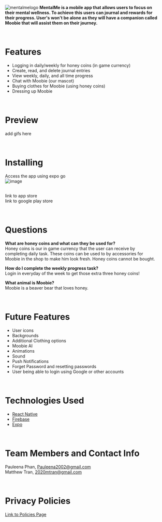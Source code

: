 
![mentalmelogo](https://github.com/pauleenaphan/MentalMe/assets/77126730/55761fd9-0e55-4efa-a14e-05509e12b46f)
**MentalMe is a mobile app that allows users to focus on their mental wellness. To achieve this users can journal and rewards for their progress. User's won't be alone as they will have a companion called Moobie that will assist them on their journey.**

<br>

# Features
- Logging in daily/weekly for honey coins (in game currency)
- Create, read, and delete journal entries
- View weekly, daily, and all time progress
- Chat with Moobie (our mascot) 
- Buying clothes for Moobie (using honey coins)
- Dressing up Moobie
  
<br> 

# Preview
add gifs here


<br>

# Installing 
Access the app using expo go
<br> ![image](https://github.com/pauleenaphan/MentalMe/assets/77126730/bcd4f801-9840-4d9c-a15b-22cad1319a08)

<br> link to app store 
<br> link to google play store 

<br> 

# Questions
**What are honey coins and what can they be used for?**
<br> Honey coins is our in game currency that the user can receive by completing daily task. These coins can be used to by accessories for Moobie in the shop to make him look fresh. Honey coins cannot be bought.

**How do I complete the weekly progress task?**
<br> Login in everyday of the week to get those extra three honey coins!

**What animal is Moobie?**
<br> Moobie is a beaver bear that loves honey.

<br> 

# Future Features
- User icons
- Backgrounds
- Additional Clothing options
- Moobie AI
- Animations
- Sound
- Push Notifications
- Forget Password and resetting passwords
- User being able to login using Google or other accounts

<br>

# Technologies Used
- [React Native](https://reactnative.dev/docs/getting-started)
- [Firebase](https://firebase.google.com/)
- [Expo](https://expo.dev/)

<br>

# Team Members and Contact Info
Pauleena Phan, Pauleena2002@gmail.com
<br> Matthew Tran, 2020mtran@gmail.com

<br>

# Privacy Policies

[Link to Policies Page](https://pauleenaphan.github.io/MentalMe/privacyPolicies.html)
